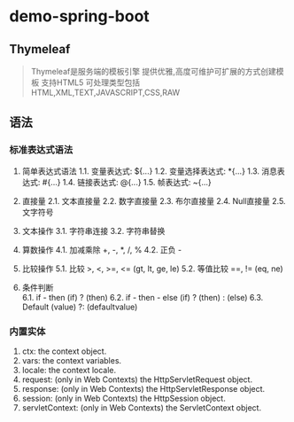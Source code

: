 # demo-spring-boot
##  Thymeleaf
>   Thymeleaf是服务端的模板引擎
>   提供优雅,高度可维护可扩展的方式创建模板
>   支持HTML5
>   可处理类型包括HTML,XML,TEXT,JAVASCRIPT,CSS,RAW

##  语法
### 标准表达式语法
1.  简单表达式语法
    1.1.    变量表达式: ${...}
    1.2.    变量选择表达式: *{...}
    1.3.    消息表达式: #{...}
    1.4.    链接表达式: @{...}
    1.5.    帧表达式: ~{...}
    
2.  直接量
    2.1.    文本直接量
    2.2.    数字直接量
    2.3.    布尔直接量
    2.4.    Null直接量
    2.5.    文字符号
    
3.  文本操作
    3.1.    字符串连接
    3.2.    字符串替换
    
4.  算数操作
    4.1.    加减乘除    +, -, *, /, %
    4.2.    正负  -
    
5.  比较操作
    5.1.    比较 >, <, >=, <= (gt, lt, ge, le)
    5.2.    等值比较 ==, != (eq, ne)    
    
6.  条件判断    
    6.1.    if - then  (if) ? (then)
    6.2.    if - then - else (if) ? (then) : (else)
    6.3.    Default (value) ?: (defaultvalue)
    
### 内置实体
1.  ctx: the context object.
2.  vars: the context variables.
3.  locale: the context locale.
4.  request: (only in Web Contexts) the HttpServletRequest object.
5.  response: (only in Web Contexts) the HttpServletResponse object.
6.  session: (only in Web Contexts) the HttpSession object.
7.  servletContext: (only in Web Contexts) the ServletContext object.